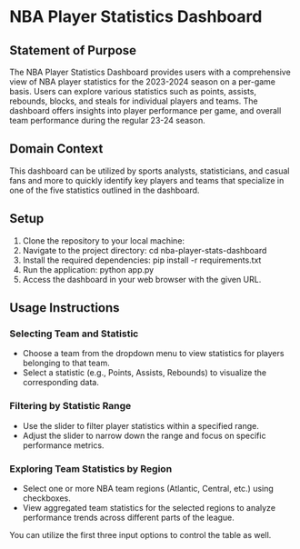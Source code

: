 # NBA Player Statistics Dashboard

## Statement of Purpose
The NBA Player Statistics Dashboard provides users with a comprehensive view of NBA player statistics for the 2023-2024 season on a per-game basis. Users can explore various statistics such as points, assists, rebounds, blocks, and steals for individual players and teams. The dashboard offers insights into player performance per game, and overall team performance during the regular 23-24 season.

## Domain Context
This dashboard can be utilized by sports analysts, statisticians, and casual fans and more to quickly identify key players and teams that specialize in one of the five statistics outlined in the dashboard. 

## Setup
1. Clone the repository to your local machine:
2. Navigate to the project directory: cd nba-player-stats-dashboard
3. Install the required dependencies: pip install -r requirements.txt
5. Run the application: python app.py
6. Access the dashboard in your web browser with the given URL.

## Usage Instructions
### Selecting Team and Statistic
- Choose a team from the dropdown menu to view statistics for players belonging to that team.
- Select a statistic (e.g., Points, Assists, Rebounds) to visualize the corresponding data.

### Filtering by Statistic Range
- Use the slider to filter player statistics within a specified range.
- Adjust the slider to narrow down the range and focus on specific performance metrics.

### Exploring Team Statistics by Region
- Select one or more NBA team regions (Atlantic, Central, etc.) using checkboxes.
- View aggregated team statistics for the selected regions to analyze performance trends across different parts of the league.

You can utilize the first three input options to control the table as well.

